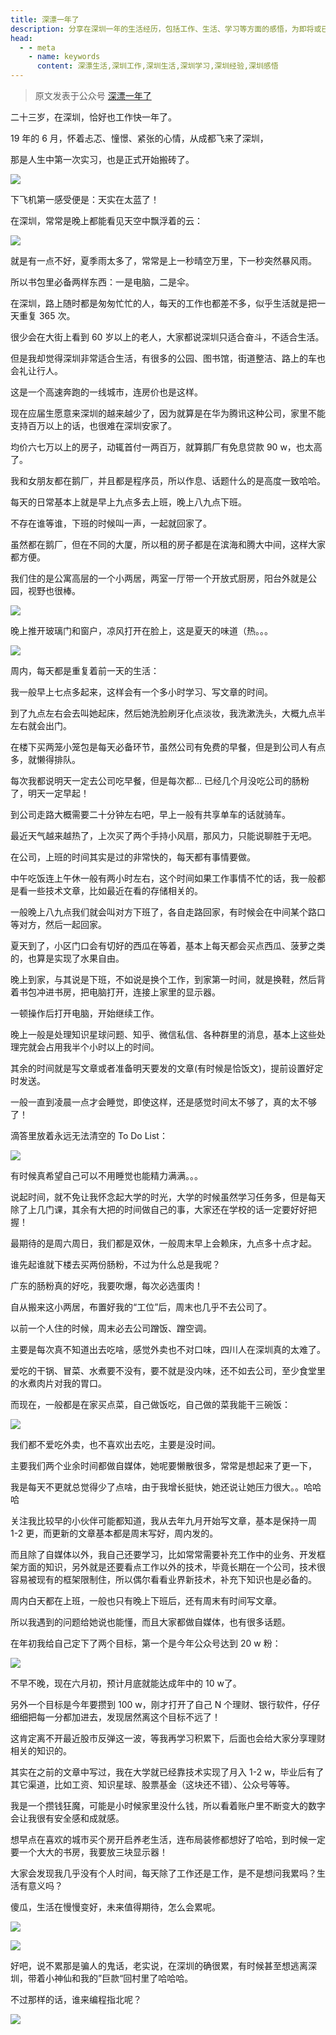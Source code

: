 ```yaml
---
title: 深漂一年了
description: 分享在深圳一年的生活经历，包括工作、生活、学习等方面的感悟，为即将或已经在深圳工作或生活的读者提供参考和建议。
head:
  - - meta
    - name: keywords
      content: 深漂生活,深圳工作,深圳生活,深圳学习,深圳经验,深圳感悟
---
```



> 原文发表于公众号 [深漂一年了](https://mp.weixin.qq.com/s/EeZrMjkJNZg5iqvOAS6Rew)

二十三岁，在深圳，恰好也工作快一年了。

19 年的 6 月，怀着忐忑、憧憬、紧张的心情，从成都飞来了深圳，

那是人生中第一次实习，也是正式开始搬砖了。


![](https://cdn.how2cs.cn/gzh/008i3skNgy1gr35vu3qz5j30fn0t87ez.jpg)


下飞机第一感受便是：天实在太蓝了！

在深圳，常常是晚上都能看见天空中飘浮着的云：

![](https://cdn.how2cs.cn/gzh/008i3skNgy1gr4e1jlm11j31hc0u0jte.jpg)


就是有一点不好，夏季雨太多了，常常是上一秒晴空万里，下一秒突然暴风雨。

所以书包里必备两样东西：一是电脑，二是伞。


在深圳，路上随时都是匆匆忙忙的人，每天的工作也都差不多，似乎生活就是把一天重复 365 次。


很少会在大街上看到 60 岁以上的老人，大家都说深圳只适合奋斗，不适合生活。



但是我却觉得深圳非常适合生活，有很多的公园、图书馆，街道整洁、路上的车也会礼让行人。


这是一个高速奔跑的一线城市，连房价也是这样。

现在应届生愿意来深圳的越来越少了，因为就算是在华为腾讯这种公司，家里不能支持百万以上的话，也很难在深圳安家了。



均价六七万以上的房子，动辄首付一两百万，就算鹅厂有免息贷款 90 w，也太高了。



我和女朋友都在鹅厂，并且都是程序员，所以作息、话题什么的是高度一致哈哈。


每天的日常基本上就是早上九点多去上班，晚上八九点下班。


不存在谁等谁，下班的时候叫一声，一起就回家了。



虽然都在鹅厂，但在不同的大厦，所以租的房子都是在滨海和腾大中间，这样大家都方便。

我们住的是公寓高层的一个小两居，两室一厅带一个开放式厨房，阳台外就是公园，视野也很棒。

![](https://cdn.how2cs.cn/gzh/008i3skNgy1gr5eymno6gj31400u0dk7.jpg)

晚上推开玻璃门和窗户，凉风打开在脸上，这是夏天的味道（热。。。

![](https://cdn.how2cs.cn/gzh/008i3skNgy1gr5f76q9psj31400u0b29.jpg)


周内，每天都是重复着前一天的生活：

我一般早上七点多起来，这样会有一个多小时学习、写文章的时间。

到了九点左右会去叫她起床，然后她洗脸刷牙化点淡妆，我洗漱洗头，大概九点半左右就会出门。

在楼下买两笼小笼包是每天必备环节，虽然公司有免费的早餐，但是到公司人有点多，就懒得排队。

每次我都说明天一定去公司吃早餐，但是每次都... 已经几个月没吃公司的肠粉了，明天一定早起！


到公司走路大概需要二十分钟左右吧，早上一般有共享单车的话就骑车。



最近天气越来越热了，上次买了两个手持小风扇，那风力，只能说聊胜于无吧。



在公司，上班的时间其实是过的非常快的，每天都有事情要做。


中午吃饭连上午休一般有两小时左右，这个时间如果工作事情不忙的话，我一般都是看一些技术文章，比如最近在看的存储相关的。

一般晚上八九点我们就会叫对方下班了，各自走路回家，有时候会在中间某个路口等对方，然后一起回家。

夏天到了，小区门口会有切好的西瓜在等着，基本上每天都会买点西瓜、菠萝之类的，也算是实现了水果自由。


晚上到家，与其说是下班，不如说是换个工作，到家第一时间，就是换鞋，然后背着书包冲进书房，把电脑打开，连接上家里的显示器。



一顿操作后打开电脑，开始继续工作。

晚上一般是处理知识星球问题、知乎、微信私信、各种群里的消息，基本上这些处理完就会占用我半个小时以上的时间。



其余的时间就是写文章或者准备明天要发的文章(有时候是恰饭文)，提前设置好定时发送。



一般一直到凌晨一点才会睡觉，即使这样，还是感觉时间太不够了，真的太不够了！

滴答里放着永远无法清空的 To Do List：

![](https://cdn.how2cs.cn/gzh/008i3skNgy1gr4cz2u1ykj30j30gan00.jpg)



有时候真希望自己可以不用睡觉也能精力满满。。。



说起时间，就不免让我怀念起大学的时光，大学的时候虽然学习任务多，但是每天除了上几门课，其余有大把的时间做自己的事，大家还在学校的话一定要好好把握！



最期待的是周六周日，我们都是双休，一般周末早上会赖床，九点多十点才起。

谁先起谁就下楼去买两份肠粉，不过为什么总是我呢？

广东的肠粉真的好吃，我要吹爆，每次必选蛋肉！



自从搬来这小两居，布置好我的“工位”后，周末也几乎不去公司了。

以前一个人住的时候，周末必去公司蹭饭、蹭空调。



主要是每次真不知道出去吃啥，感觉外卖也不对口味，四川人在深圳真的太难了。

爱吃的干锅、冒菜、水煮要不没有，要不就是没内味，还不如去公司，至少食堂里的水煮肉片对我的胃口。



而现在，一般都是在家买点菜，自己做饭吃，自己做的菜我能干三碗饭：

![](https://cdn.how2cs.cn/gzh/008i3skNgy1gr5fevaxyhj31400u00zo.jpg)



我们都不爱吃外卖，也不喜欢出去吃，主要是没时间。

主要我们两个业余时间都做自媒体，她呢要懒散很多，常常是想起来了更一下，

我是每天不更就总觉得少了点啥，由于我增长挺快，她还说让她压力很大。。哈哈哈



关注我比较早的小伙伴可能都知道，我从去年九月开始写文章，基本是保持一周 1-2 更，而更新的文章基本都是周末写好，周内发的。

而且除了自媒体以外，我自己还要学习，比如常常需要补充工作中的业务、开发框架方面的知识，另外就是还要看点工作以外的技术，毕竟长期在一个公司，技术很容易被现有的框架限制住，所以偶尔看看业界新技术，补充下知识也是必备的。





周内白天都在上班，一般也只有晚上下班后，还有周末有时间写文章。





所以我遇到的问题给她说也能懂，而且大家都做自媒体，也有很多话题。



在年初我给自己定下了两个目标，第一个是今年公众号达到 20 w 粉：

![](https://cdn.how2cs.cn/gzh/008i3skNgy1gr4dbauhivj30la07b400.jpg)

不早不晚，现在六月初，预计月底就能达成年中的 10 w了。

另外一个目标是今年要攒到 100 w，刚才打开了自己 N 个理财、银行软件，仔仔细细把每一分都加进去，发现居然离这个目标不远了！

这肯定离不开最近股市反弹这一波，等我再学习积累下，后面也会给大家分享理财相关的知识的。


其实在之前的文章中写过，我在大学就已经靠技术实现了月入 1-2  w，毕业后有了其它渠道，比如工资、知识星球、股票基金（这块还不错）、公众号等等。



我是一个攒钱狂魔，可能是小时候家里没什么钱，所以看着账户里不断变大的数字会让我很有安全感和成就感。



想早点在喜欢的城市买个房开启养老生活，连布局装修都想好了哈哈，到时候一定要一个大大的书房，我要放三块显示器！



大家会发现我几乎没有个人时间，每天除了工作还是工作，是不是想问我累吗？生活有意义吗？

傻瓜，生活在慢慢变好，未来值得期待，怎么会累呢。

![](https://cdn.how2cs.cn/gzh/008i3skNgy1gr5fsfm062j31400u0jwa.jpg)

![](https://cdn.how2cs.cn/gzh/008i3skNgy1gr5fs4m34pj31400u00ya.jpg)



好吧，说不累那是骗人的鬼话，老实说，在深圳的确很累，有时候甚至想逃离深圳，带着小神仙和我的”巨款“回村里了哈哈哈。

不过那样的话，谁来编程指北呢？

![](https://cdn.how2cs.cn/gzh/008i3skNgy1gr5fc7m78vj31400u0n5b.jpg)